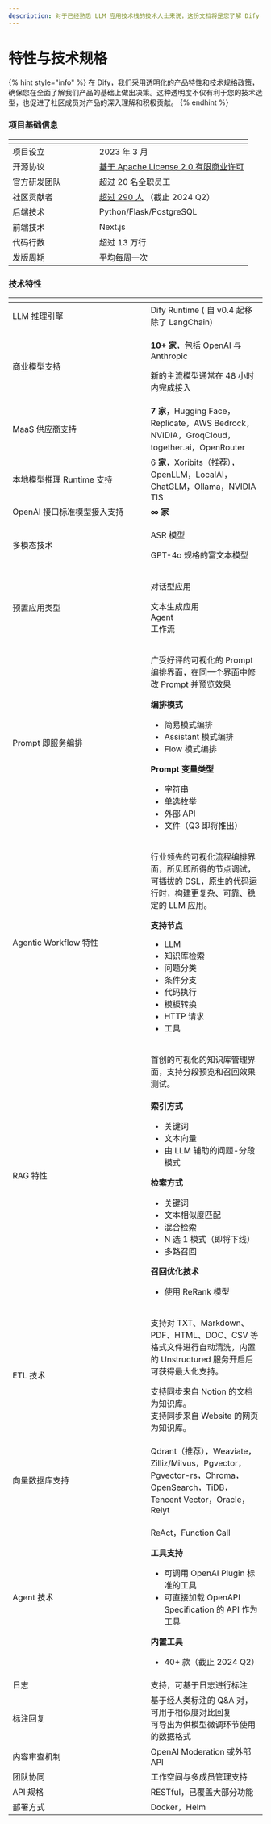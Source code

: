 ```yaml
---
description: 对于已经熟悉 LLM 应用技术栈的技术人士来说，这份文档将是您了解 Dify 独特优势的捷径。让您能够明智地比较和选择，甚至向同事和朋友推荐。
---
```


# 特性与技术规格

{% hint style="info" %}
在 Dify，我们采用透明化的产品特性和技术规格政策，确保您在全面了解我们产品的基础上做出决策。这种透明度不仅有利于您的技术选型，也促进了社区成员对产品的深入理解和积极贡献。
{% endhint %}

### 项目基础信息

<table data-header-hidden data-full-width="false"><thead><tr><th width="156"></th><th></th></tr></thead><tbody><tr><td>项目设立</td><td>2023 年 3 月</td></tr><tr><td>开源协议</td><td><a href="../../policies/open-source.md">基于 Apache License 2.0 有限商业许可</a></td></tr><tr><td>官方研发团队</td><td>超过 20 名全职员工</td></tr><tr><td>社区贡献者</td><td><a href="https://ossinsight.io/analyze/langgenius/dify">超过 290 人</a> （截止 2024 Q2）</td></tr><tr><td>后端技术</td><td>Python/Flask/PostgreSQL</td></tr><tr><td>前端技术</td><td>Next.js</td></tr><tr><td>代码行数</td><td>超过 13 万行</td></tr><tr><td>发版周期</td><td>平均每周一次</td></tr></tbody></table>

### 技术特性

<table data-header-hidden><thead><tr><th width="258"></th><th></th></tr></thead><tbody><tr><td>LLM 推理引擎</td><td>Dify Runtime ( 自 v0.4 起移除了 LangChain)</td></tr><tr><td>商业模型支持</td><td><p><strong>10+ 家</strong>，包括 OpenAI 与 Anthropic</p><p>新的主流模型通常在 48 小时内完成接入</p></td></tr><tr><td>MaaS 供应商支持</td><td><strong>7 家</strong>，Hugging Face，Replicate，AWS Bedrock，NVIDIA，GroqCloud，together.ai，OpenRouter</td></tr><tr><td>本地模型推理 Runtime 支持</td><td>6 <strong>家</strong>，Xoribits（推荐），OpenLLM，LocalAI，ChatGLM，Ollama，NVIDIA TIS </td></tr><tr><td>OpenAI 接口标准模型接入支持</td><td><strong>∞ 家</strong></td></tr><tr><td>多模态技术</td><td><p>ASR 模型</p><p>GPT-4o 规格的富文本模型</p></td></tr><tr><td>预置应用类型</td><td><p>对话型应用</p><p>文本生成应用<br>Agent<br>工作流</p></td></tr><tr><td>Prompt 即服务编排</td><td><p>广受好评的可视化的 Prompt 编排界面，在同一个界面中修改 Prompt 并预览效果<br></p><p><strong>编排模式</strong></p><ul><li>简易模式编排</li><li>Assistant 模式编排</li><li>Flow 模式编排</li></ul><p><strong>Prompt 变量类型</strong></p><ul><li>字符串</li><li>单选枚举</li><li>外部 API</li><li>文件（Q3 即将推出）</li></ul></td></tr><tr><td>Agentic Workflow 特性</td><td><p>行业领先的可视化流程编排界面，所见即所得的节点调试，可插拔的 DSL，原生的代码运行时，构建更复杂、可靠、稳定的 LLM 应用。</p><p></p><p><strong>支持节点</strong></p><ul><li>LLM</li><li>知识库检索</li><li>问题分类</li><li>条件分支</li><li>代码执行</li><li>模板转换</li><li>HTTP 请求</li><li>工具</li></ul></td></tr><tr><td>RAG 特性</td><td><p>首创的可视化的知识库管理界面，支持分段预览和召回效果测试。<br><br><strong>索引方式</strong></p><ul><li>关键词</li><li>文本向量</li><li>由 LLM 辅助的问题-分段模式</li></ul><p><strong>检索方式</strong></p><ul><li>关键词</li><li>文本相似度匹配</li><li>混合检索</li><li>N 选 1 模式（即将下线）</li><li>多路召回</li></ul><p><strong>召回优化技术</strong></p><ul><li>使用 ReRank 模型</li></ul></td></tr><tr><td>ETL 技术</td><td><p>支持对 TXT、Markdown、PDF、HTML、DOC、CSV 等格式文件进行自动清洗，内置的 Unstructured 服务开启后可获得最大化支持。</p><p>支持同步来自 Notion 的文档为知识库。<br>支持同步来自 Website 的网页为知识库。</p></td></tr><tr><td>向量数据库支持</td><td>Qdrant（推荐），Weaviate，Zilliz/Milvus，Pgvector，Pgvector-rs，Chroma，OpenSearch，TiDB，Tencent Vector，Oracle，Relyt</td></tr><tr><td>Agent 技术</td><td><p>ReAct，Function Call<br></p><p><strong>工具支持</strong></p><ul><li>可调用 OpenAI Plugin 标准的工具</li><li>可直接加载 OpenAPI Specification 的 API 作为工具</li></ul><p><strong>内置工具</strong></p><ul><li>40+ 款（截止 2024 Q2）</li></ul></td></tr><tr><td>日志</td><td>支持，可基于日志进行标注</td></tr><tr><td>标注回复</td><td>基于经人类标注的 Q&#x26;A 对，可用于相似度对比回复<br>可导出为供模型微调环节使用的数据格式</td></tr><tr><td>内容审查机制</td><td>OpenAI Moderation 或外部 API</td></tr><tr><td>团队协同</td><td>工作空间与多成员管理支持</td></tr><tr><td>API 规格</td><td>RESTful，已覆盖大部分功能</td></tr><tr><td>部署方式</td><td>Docker，Helm</td></tr></tbody></table>

